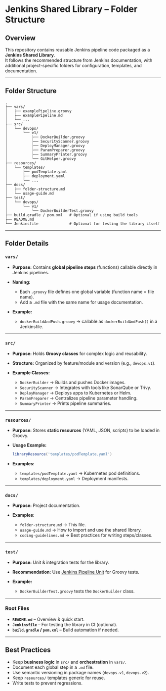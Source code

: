 # Jenkins Shared Library – Folder Structure

## Overview
This repository contains reusable Jenkins pipeline code packaged as a **Jenkins Shared Library**.  
It follows the recommended structure from Jenkins documentation, with additional project-specific folders for configuration, templates, and documentation.

---

## Folder Structure
```plaintext
.
├── vars/
│   ├── examplePipeline.groovy
│   ├── examplePipeline.md
│   └── ...
├── src/
│   └── devops/
│       └── v1/
│           ├── DockerBuilder.groovy
│           ├── SecurityScanner.groovy
│           ├── DeployManager.groovy
│           ├── ParamPreparer.groovy
│           ├── SummaryPrinter.groovy
│           └── GitHelper.groovy
├── resources/
│   └── templates/
│       ├── podTemplate.yaml
│       ├── deployment.yaml
│       └── ...
├── docs/
│   ├── folder-structure.md
│   └── usage-guide.md
├── test/
│   └── devops/
│       └── v1/
│           └── DockerBuilderTest.groovy
├── build.gradle / pom.xml   # Optional if using build tools
├── README.md
└── Jenkinsfile              # Optional for testing the library itself
```

---

## Folder Details

### `vars/`

* **Purpose:** Contains **global pipeline steps** (functions) callable directly in Jenkins pipelines.
* **Naming:**

  * Each `.groovy` file defines one global variable (function name = file name).
  * Add a `.md` file with the same name for usage documentation.
* **Example:**

  * `dockerBuildAndPush.groovy` → callable as `dockerBuildAndPush()` in a Jenkinsfile.

---

### `src/`

* **Purpose:** Holds **Groovy classes** for complex logic and reusability.
* **Structure:** Organized by feature/module and version (e.g., `devops.v1`).
* **Example Classes:**

  * `DockerBuilder` → Builds and pushes Docker images.
  * `SecurityScanner` → Integrates with tools like SonarQube or Trivy.
  * `DeployManager` → Deploys apps to Kubernetes or Helm.
  * `ParamPreparer` → Centralizes pipeline parameter handling.
  * `SummaryPrinter` → Prints pipeline summaries.

---

### `resources/`

* **Purpose:** Stores **static resources** (YAML, JSON, scripts) to be loaded in Groovy.
* **Usage Example:**

  ```groovy
  libraryResource('templates/podTemplate.yaml')
  ```
* **Examples:**

  * `templates/podTemplate.yaml` → Kubernetes pod definitions.
  * `templates/deployment.yaml` → Deployment manifests.

---

### `docs/`

* **Purpose:** Project documentation.
* **Examples:**

  * `folder-structure.md` → This file.
  * `usage-guide.md` → How to import and use the shared library.
  * `coding-guidelines.md` → Best practices for writing steps/classes.

---

### `test/`

* **Purpose:** Unit & integration tests for the library.
* **Recommendation:** Use [Jenkins Pipeline Unit](https://github.com/jenkinsci/JenkinsPipelineUnit) for Groovy tests.
* **Example:**

  * `DockerBuilderTest.groovy` tests the `DockerBuilder` class.

---

### Root Files

* **`README.md`** – Overview & quick start.
* **`Jenkinsfile`** – For testing the library in CI (optional).
* **`build.gradle` / `pom.xml`** – Build automation if needed.

---

## Best Practices

* Keep **business logic** in `src/` and **orchestration** in `vars/`.
* Document each global step in a `.md` file.
* Use semantic versioning in package names (`devops.v1`, `devops.v2`).
* Keep `resources/` templates generic for reuse.
* Write tests to prevent regressions.


